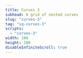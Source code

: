 ```yaml
---
title: Curves 3
subhead: A grid of nested curves
slug: "curves-3"
tag: "sq-curves-3"
scripts:
  - "curves-3"
width: 100
height: 100
disableInfiniteScroll: true
---
```

